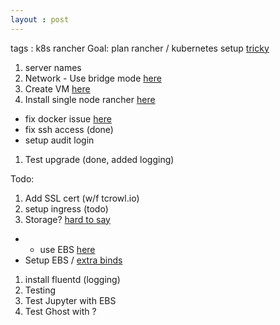 ```yaml
---
layout : post
---
```

tags : k8s rancher
Goal:  plan rancher / kubernetes setup [tricky](https://thenewstack.io/7-key-considerations-for-kubernetes-in-production/)

1. server names
1. Network - Use bridge mode [here]( https://fabianlee.org/2019/04/01/kvm-creating-a-bridged-network-with-netplan-on-ubuntu-bionic/)
1. Create VM [here](https://www.cyberciti.biz/faq/how-to-install-kvm-on-centos-7-rhel-7-headless-server/)
1. Install single node rancher [here](https://rancher.com/docs/rancher/v2.x/en/installation/single-node/single-node-install-external-lb/)
* fix docker issue [here](https://serverfault.com/questions/972551/kvm-guest-and-docker-cannot-connect-to-each-other)
* fix ssh access (done)
* setup audit login
1. Test upgrade (done, added logging)


Todo:
1. Add SSL cert (w/f tcrowl.io)
1. setup ingress (todo)
1. Storage?  [hard to say](https://medium.com/vescloud/kubernetes-storage-performance-comparison-9e993cb27271)
*  - use EBS [here](https://blog.mayadata.io/openebs/running-openebs-on-custom-rancher-cluster)
* Setup EBS / [extra binds](https://rancher.com/docs/rke/latest/en/config-options/services/services-extras/)
1. install fluentd (logging)
1. Testing
1. Test Jupyter with EBS
1. Test Ghost with ?

